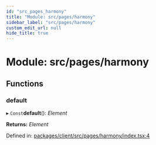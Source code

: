 ```yaml
---
id: "src_pages_harmony"
title: "Module: src/pages/harmony"
sidebar_label: "src/pages/harmony"
custom_edit_url: null
hide_title: true
---
```


# Module: src/pages/harmony

## Functions

### default

▸ `Const`**default**(): *Element*

**Returns:** *Element*

Defined in: [packages/client/src/pages/harmony/index.tsx:4](https://github.com/xr3ngine/xr3ngine/blob/716a06460/packages/client/src/pages/harmony/index.tsx#L4)

